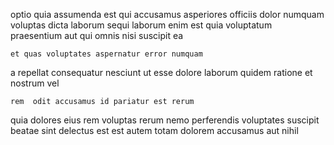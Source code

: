 <!--
title: Re-contextualized national framework
author: Meaghan
date: 2015-01-07-1905
link: 2015-01-07-1905-re-contextualized-national-framework
tags: [scope,rainbows,Regex,templates]
-->

optio quia assumenda est
qui accusamus asperiores officiis dolor numquam voluptas dicta laborum
sequi laborum enim est quia voluptatum  praesentium
aut qui omnis nisi  suscipit ea
 	et quas voluptates aspernatur error numquam
 a repellat consequatur nesciunt ut
esse dolore laborum quidem ratione
   et nostrum vel
 	rem  odit accusamus id pariatur est rerum
quia dolores eius  rem voluptas rerum nemo
perferendis voluptates suscipit beatae sint  delectus est
est autem totam dolorem accusamus aut nihil